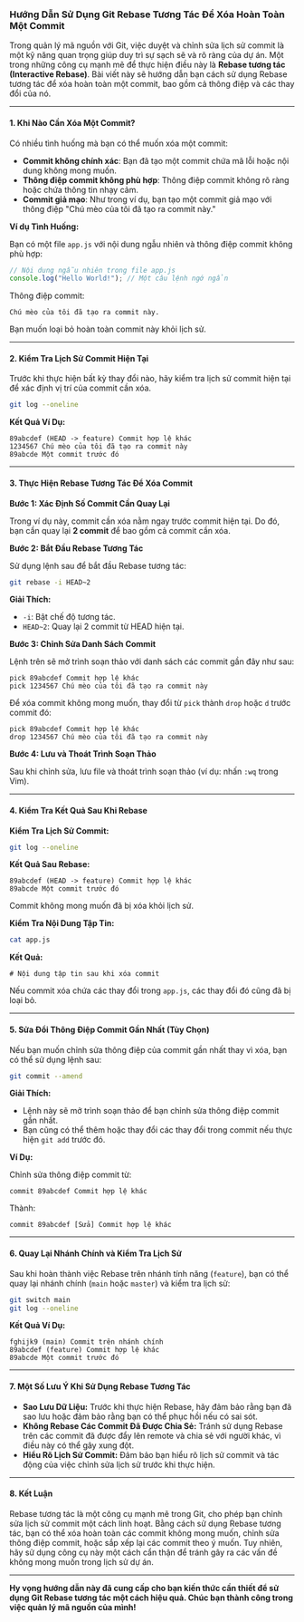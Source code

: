 ### Hướng Dẫn Sử Dụng Git Rebase Tương Tác Để Xóa Hoàn Toàn Một Commit

Trong quản lý mã nguồn với Git, việc duyệt và chỉnh sửa lịch sử commit là một kỹ năng quan trọng giúp duy trì sự sạch sẽ và rõ ràng của dự án. Một trong những công cụ mạnh mẽ để thực hiện điều này là **Rebase tương tác (Interactive Rebase)**. Bài viết này sẽ hướng dẫn bạn cách sử dụng Rebase tương tác để xóa hoàn toàn một commit, bao gồm cả thông điệp và các thay đổi của nó.

---

#### **1. Khi Nào Cần Xóa Một Commit?**

Có nhiều tình huống mà bạn có thể muốn xóa một commit:

- **Commit không chính xác**: Bạn đã tạo một commit chứa mã lỗi hoặc nội dung không mong muốn.
- **Thông điệp commit không phù hợp**: Thông điệp commit không rõ ràng hoặc chứa thông tin nhạy cảm.
- **Commit giả mạo**: Như trong ví dụ, bạn tạo một commit giả mạo với thông điệp "Chú mèo của tôi đã tạo ra commit này."

**Ví dụ Tình Huống:**

Bạn có một file `app.js` với nội dung ngẫu nhiên và thông điệp commit không phù hợp:

```javascript
// Nội dung ngẫu nhiên trong file app.js
console.log("Hello World!"); // Một câu lệnh ngớ ngẩn
```

Thông điệp commit:

```
Chú mèo của tôi đã tạo ra commit này.
```

Bạn muốn loại bỏ hoàn toàn commit này khỏi lịch sử.

---

#### **2. Kiểm Tra Lịch Sử Commit Hiện Tại**

Trước khi thực hiện bất kỳ thay đổi nào, hãy kiểm tra lịch sử commit hiện tại để xác định vị trí của commit cần xóa.

```bash
git log --oneline
```

**Kết Quả Ví Dụ:**

```
89abcdef (HEAD -> feature) Commit hợp lệ khác
1234567 Chú mèo của tôi đã tạo ra commit này
89abcde Một commit trước đó
```

---

#### **3. Thực Hiện Rebase Tương Tác Để Xóa Commit**

**Bước 1: Xác Định Số Commit Cần Quay Lại**

Trong ví dụ này, commit cần xóa nằm ngay trước commit hiện tại. Do đó, bạn cần quay lại **2 commit** để bao gồm cả commit cần xóa.

**Bước 2: Bắt Đầu Rebase Tương Tác**

Sử dụng lệnh sau để bắt đầu Rebase tương tác:

```bash
git rebase -i HEAD~2
```

**Giải Thích:**

- `-i`: Bật chế độ tương tác.
- `HEAD~2`: Quay lại 2 commit từ HEAD hiện tại.

**Bước 3: Chỉnh Sửa Danh Sách Commit**

Lệnh trên sẽ mở trình soạn thảo với danh sách các commit gần đây như sau:

```
pick 89abcdef Commit hợp lệ khác
pick 1234567 Chú mèo của tôi đã tạo ra commit này
```

Để xóa commit không mong muốn, thay đổi từ `pick` thành `drop` hoặc `d` trước commit đó:

```
pick 89abcdef Commit hợp lệ khác
drop 1234567 Chú mèo của tôi đã tạo ra commit này
```

**Bước 4: Lưu và Thoát Trình Soạn Thảo**

Sau khi chỉnh sửa, lưu file và thoát trình soạn thảo (ví dụ: nhấn `:wq` trong Vim).

---

#### **4. Kiểm Tra Kết Quả Sau Khi Rebase**

**Kiểm Tra Lịch Sử Commit:**

```bash
git log --oneline
```

**Kết Quả Sau Rebase:**

```
89abcdef (HEAD -> feature) Commit hợp lệ khác
89abcde Một commit trước đó
```

Commit không mong muốn đã bị xóa khỏi lịch sử.

**Kiểm Tra Nội Dung Tập Tin:**

```bash
cat app.js
```

**Kết Quả:**

```
# Nội dung tập tin sau khi xóa commit
```

Nếu commit xóa chứa các thay đổi trong `app.js`, các thay đổi đó cũng đã bị loại bỏ.

---

#### **5. Sửa Đổi Thông Điệp Commit Gần Nhất (Tùy Chọn)**

Nếu bạn muốn chỉnh sửa thông điệp của commit gần nhất thay vì xóa, bạn có thể sử dụng lệnh sau:

```bash
git commit --amend
```

**Giải Thích:**

- Lệnh này sẽ mở trình soạn thảo để bạn chỉnh sửa thông điệp commit gần nhất.
- Bạn cũng có thể thêm hoặc thay đổi các thay đổi trong commit nếu thực hiện `git add` trước đó.

**Ví Dụ:**

Chỉnh sửa thông điệp commit từ:

```
commit 89abcdef Commit hợp lệ khác
```

Thành:

```
commit 89abcdef [Sửa] Commit hợp lệ khác
```

---

#### **6. Quay Lại Nhánh Chính và Kiểm Tra Lịch Sử**

Sau khi hoàn thành việc Rebase trên nhánh tính năng (`feature`), bạn có thể quay lại nhánh chính (`main` hoặc `master`) và kiểm tra lịch sử:

```bash
git switch main
git log --oneline
```

**Kết Quả Ví Dụ:**

```
fghijk9 (main) Commit trên nhánh chính
89abcdef (feature) Commit hợp lệ khác
89abcde Một commit trước đó
```

---

#### **7. Một Số Lưu Ý Khi Sử Dụng Rebase Tương Tác**

- **Sao Lưu Dữ Liệu:** Trước khi thực hiện Rebase, hãy đảm bảo rằng bạn đã sao lưu hoặc đảm bảo rằng bạn có thể phục hồi nếu có sai sót.
- **Không Rebase Các Commit Đã Được Chia Sẻ:** Tránh sử dụng Rebase trên các commit đã được đẩy lên remote và chia sẻ với người khác, vì điều này có thể gây xung đột.
- **Hiểu Rõ Lịch Sử Commit:** Đảm bảo bạn hiểu rõ lịch sử commit và tác động của việc chỉnh sửa lịch sử trước khi thực hiện.

---

#### **8. Kết Luận**

Rebase tương tác là một công cụ mạnh mẽ trong Git, cho phép bạn chỉnh sửa lịch sử commit một cách linh hoạt. Bằng cách sử dụng Rebase tương tác, bạn có thể xóa hoàn toàn các commit không mong muốn, chỉnh sửa thông điệp commit, hoặc sắp xếp lại các commit theo ý muốn. Tuy nhiên, hãy sử dụng công cụ này một cách cẩn thận để tránh gây ra các vấn đề không mong muốn trong lịch sử dự án.

---

**Hy vọng hướng dẫn này đã cung cấp cho bạn kiến thức cần thiết để sử dụng Git Rebase tương tác một cách hiệu quả. Chúc bạn thành công trong việc quản lý mã nguồn của mình!**
